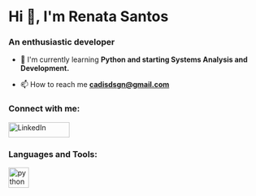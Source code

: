 # Hi 👋, I'm Renata Santos

### An enthusiastic developer

- 🌱 I'm currently learning **Python and starting Systems Analysis and Development.**

- 📫 How to reach me **cadisdsgn@gmail.com**

<h3 align="left">Connect with me:</h3>
<p align="left">
  <a href="https://linkedin.com/in/renata-santos-7a6882388/" target="_blank">
    <img align="center" 
         src="https://img.shields.io/badge/LinkedIn-0A66C2?style=for-the-badge&logo=linkedin&logoColor=white" 
         alt="LinkedIn" 
         height="30" 
         width="120" /> 
  </a>
</p>

<h3 align="left">Languages and Tools:</h3>
<p align="left"> 
  <a href="https://developer.mozilla.org/en-US/docs/Web/python" target="_blank" rel="noreferrer"> 
    <img src="https://skillicons.dev/icons?i=py" alt="python" width="40" height="40"/> 
  </a>
</p>
